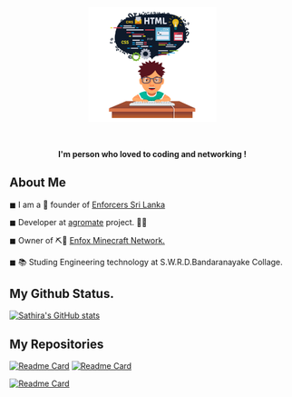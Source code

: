 <p align="center"><a href="https://enforcers.lk/"><img width="45%" src="https://github.com/SathiraSathsara/SathiraSathsara/raw/main/coding.png" /></a></p>

<br />

<p align="center"><b>I'm person who loved to coding and networking !</b></p>

## About Me

◼ I am a 💼 founder of [Enforcers Sri Lanka](https://enforcers.lk/)

◼ Developer at [agromate](https://www.dialog.lk/dialog-app-challenge-srilanka-1st-inter-school-app-development-competition-concludes-with-grand-finale/) project. 👨‍💻

◼ Owner of ⛏🧱  [Enfox Minecraft Network.](https://enfox.net/)

◼ 📚 Studing Engineering technology at S.W.R.D.Bandaranayake Collage.


## My Github Status.

[![Sathira's GitHub stats](https://github-readme-stats.vercel.app/api?username=SathiraSathsara)](https://github.com/anuraghazra/github-readme-stats)

## My Repositories

[![Readme Card](https://github-readme-stats.vercel.app/api/pin/?username=SathiraSathsara&repo=SathiraSathsara)](https://github.com/SathiraSathsara/SathiraSathsara) [![Readme Card](https://github-readme-stats.vercel.app/api/pin/?username=SathiraSathsara&repo=enforcers-web)](https://github.com/SathiraSathsara/enforcers-web)

[![Readme Card](https://github-readme-stats.vercel.app/api/pin/?username=SathiraSathsara&repo=ddos-tool)](https://github.com/SathiraSathsara/ddos-tool)
